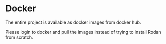 # Docker

The entire project is available as docker images from docker hub.

Please login to docker and pull the images instead of trying to install Rodan from scratch.
